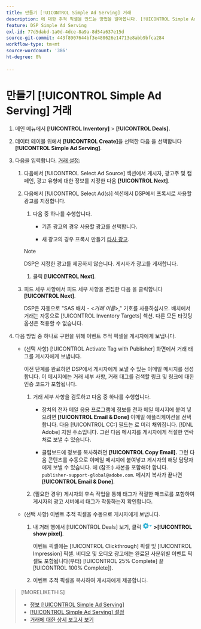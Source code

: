 ```yaml
---
title: 만들기 [!UICONTROL Simple Ad Serving] 거래
description: 에 대한 추적 픽셀을 만드는 방법을 알아봅니다. [!UICONTROL Simple Ad Serving] 거래
feature: DSP Simple Ad Serving
exl-id: 77d5dabd-1a0d-4dce-8a9a-8d54a637e15d
source-git-commit: 443f8907644bf3e480626e14713e8abb9bfca284
workflow-type: tm+mt
source-wordcount: '386'
ht-degree: 0%

---
```


# 만들기 [!UICONTROL Simple Ad Serving] 거래

1. 메인 메뉴에서 **[!UICONTROL Inventory]** > **[!UICONTROL Deals].**

1. 데이터 테이블 위에서 **[!UICONTROL Create]**&#x200B;을 선택한 다음 을 선택합니다 **[!UICONTROL Simple Ad Serving]**.

1. 다음을 입력합니다. [거래 설정](simple-deal-settings.md):

   1. 다음에서 [!UICONTROL Select Ad Source] 섹션에서 게시자, 광고주 및 캠페인, 광고 유형에 대한 정보를 지정한 다음 **[!UICONTROL Next]**.

   1. 다음에서 [!UICONTROL Select Ad(s)] 섹션에서 DSP에서 프록시로 사용할 광고를 지정합니다.

      1. 다음 중 하나를 수행합니다.

         * 기존 광고의 경우 사용할 광고를 선택합니다.

         * 새 광고의 경우 프록시 만들기 [타사 광고](/help/dsp/campaign-management/ads/ad-create-multiple.md).
      >[!NOTE]
      > DSP은 지정한 광고를 제공하지 않습니다. 게시자가 광고를 게재합니다.

      1. 클릭 **[!UICONTROL Next]**.
   1. 피드 세부 사항에서 피드 세부 사항을 편집한 다음 을 클릭합니다 **[!UICONTROL Next]**.

      DSP은 자동으로 &quot;SAS 배치 - &lt;*거래 이름*>,&quot; 기호를 사용하십시오. 배치에서 거래는 자동으로 [!UICONTROL Inventory Targets] 섹션. 다른 모든 타깃팅 옵션은 적용할 수 없습니다.



1. 다음 방법 중 하나로 구현을 위해 이벤트 추적 픽셀을 게시자에게 보냅니다.

   * (선택 사항) [!UICONTROL Activate Tag with Publisher] 화면에서 거래 태그를 게시자에게 보냅니다.

      이전 단계를 완료하면 DSP에서 게시자에게 보낼 수 있는 이메일 메시지를 생성합니다. 이 메시지에는 거래 세부 사항, 거래 태그를 검색할 링크 및 링크에 대한 인증 코드가 포함됩니다.

      1. 거래 세부 사항을 검토하고 다음 중 하나를 수행합니다.

         * 장치의 전자 메일 응용 프로그램에 정보를 전자 메일 메시지에 붙여 넣으려면 **[!UICONTROL Email & Done]** 이메일 애플리케이션을 선택합니다. 다음 [!UICONTROL CC:] 필드는 로 미리 채워집니다. [!DNL Adobe] 지원 주소입니다. 그런 다음 메시지를 게시자에게 적절한 연락처로 보낼 수 있습니다.

         * 클립보드에 정보를 복사하려면 **[!UICONTROL Copy Email].** 그런 다음 콘텐츠를 수동으로 이메일 메시지에 붙여넣고 게시자의 해당 담당자에게 보낼 수 있습니다. 에 (참조:) 사본을 포함해야 합니다. `publisher-support-global@adobe.com`. 메시지 복사가 끝나면 **[!UICONTROL Email & Done]**.
      1. (필요한 경우) 게시자의 후속 작업을 통해 태그가 적절한 매크로를 포함하여 게시자의 광고 서버에서 태그가 작동하는지 확인합니다.
   * (선택 사항) 이벤트 추적 픽셀을 수동으로 게시자에게 보냅니다.

      1. 내 거래 행에서 [!UICONTROL Deals] 보기, 클릭 ![옵션 메뉴](/help/dsp/assets/options-menu.png) **>[!UICONTROL show pixel]**.

         이벤트 픽셀에는 [!UICONTROL Clickthrough] 픽셀 및 [!UICONTROL Impression] 픽셀. 비디오 및 오디오 광고에는 완료된 사분위별 이벤트 픽셀도 포함됩니다(부터) [!UICONTROL 25% Complete] 끝 [!UICONTROL 100% Complete]).

      1. 이벤트 추적 픽셀을 복사하여 게시자에게 제공합니다.



>[!MORELIKETHIS]
>
>* [정보 [!UICONTROL Simple Ad Serving]](simple-deal-about.md)
>* [[!UICONTROL Simple Ad Serving] 설정](simple-deal-settings.md)
>* [거래에 대한 상세 보고서 보기](/help/dsp/inventory/deal-view-report.md)


<!-- add back when reimplemented:
>* [View Event-Tracking Pixels for a [!UICONTROL Simple Ad Serving] Deal](simple-deal-show-pixels.md)
-->
